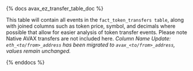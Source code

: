 {% docs avax_ez_transfer_table_doc %}

This table will contain all events in the ```fact_token_transfers table```, along with joined columns such as token price, symbol, and decimals where possible that allow for easier analysis of token transfer events. Please note Native AVAX transfers are not included here. *Column Name Update: ```eth_<to/from>_address``` has been migrated to ```avax_<to/from>_address```, values remain unchanged.*

{% enddocs %}
